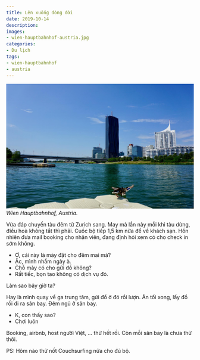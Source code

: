 ```yaml
---
title: Lên xuống dòng đời
date: 2019-10-14
description:
images:
- wien-hauptbahnhof-austria.jpg
categories:
- Du lịch
tags:
- wien-hauptbahnhof
- austria
---
```

![Wien Hauptbahnhof Austria](/2019/10/14/wien-hauptbahnhof-austria.jpg)
*Wien Hauptbahnhof, Austria.*

Vừa đáp chuyến tàu đêm từ Zurich sang. May mà lần này mỗi khi tàu dừng, điều hoà không tắt thì phải. Cuốc bộ tiếp 1,5 km nữa để về khách sạn. Hồn nhiên đưa mail booking cho nhân viên, đang định hỏi xem có cho check in sớm không.

- Ơ, cái này là mày đặt cho đêm mai mà?
- Ặc, mình nhầm ngày à.
- Chỗ mày có cho gửi đồ không?
- Rất tiếc, bọn tao không có dịch vụ đó.
  
Làm sao bây giờ ta?

Hay là mình quay về ga trung tâm, gửi đồ ở đó rồi lượn. Ăn tối xong, lấy đồ rồi đi ra sân bay. Đêm ngủ ở sân bay.

- K, con thấy sao?
- Chơi luôn
  
Booking, airbnb, host người Việt, ... thử hết rồi. Còn mỗi sân bay là chưa thử thôi.

PS: Hôm nào thử nốt Couchsurfing nữa cho đủ bộ.